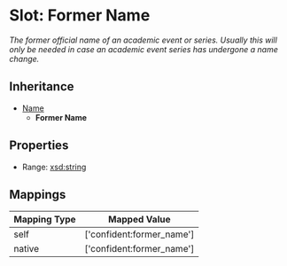 # Slot: Former Name
_The former official name of an academic event or series. Usually this will only be needed in case an academic event series has undergone a name change._




## Inheritance

* [Name](name.md)
    * **Former Name**



## Properties

 * Range: [xsd:string](http://www.w3.org/2001/XMLSchema#string)



## Mappings

| Mapping Type | Mapped Value |
| ---  | ---  |
| self | ['confident:former_name'] |
| native | ['confident:former_name'] |






